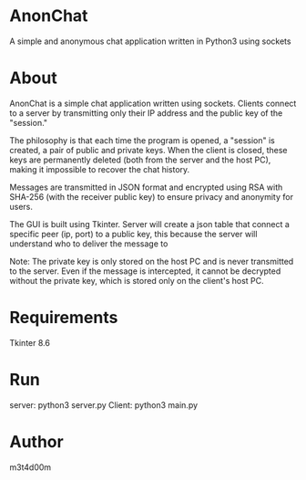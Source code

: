 # AnonChat
A simple and anonymous chat application written in Python3 using sockets

# About
AnonChat is a simple chat application written using sockets. Clients connect to a server by transmitting only their IP address and the public key of the "session."

The philosophy is that each time the program is opened, a "session" is created, a pair of public and private keys. When the client is closed, these keys are permanently deleted (both from the server and the host PC), making it impossible to recover the chat history.

Messages are transmitted in JSON format and encrypted using RSA with SHA-256 (with the receiver public key) to ensure privacy and anonymity for users.

The GUI is built using Tkinter.
Server will create a json table that connect a specific peer (ip, port) to a public key, this because the server will understand who to deliver the message to

Note: The private key is only stored on the host PC and is never transmitted to the server. Even if the message is intercepted, it cannot be decrypted without the private key, which is stored only on the client's host PC.

# Requirements
Tkinter 8.6

# Run
server: python3 server.py
Client: python3 main.py

# Author
m3t4d00m


